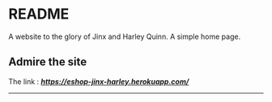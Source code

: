 # README
A website to the glory of Jinx and Harley Quinn. A simple home page.

## Admire the site
The link : ***https://eshop-jinx-harley.herokuapp.com/***

--------------------------------------